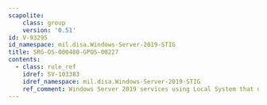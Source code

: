 ```yaml
---
scapolite:
    class: group
    version: '0.51'
id: V-93295
id_namespace: mil.disa.Windows-Server-2019-STIG
title: SRG-OS-000480-GPOS-00227
contents:
  - class: rule_ref
    idref: SV-103383
    idref_namespace: mil.disa.Windows-Server-2019-STIG
    ref_comment: Windows Server 2019 services using Local System that use Ne ...
---
```


